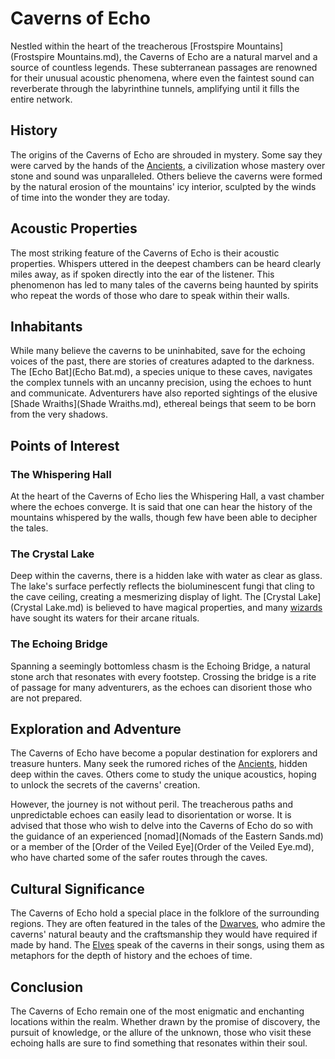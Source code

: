 # Caverns of Echo

Nestled within the heart of the treacherous [Frostspire Mountains](Frostspire Mountains.md), the Caverns of Echo are a natural marvel and a source of countless legends. These subterranean passages are renowned for their unusual acoustic phenomena, where even the faintest sound can reverberate through the labyrinthine tunnels, amplifying until it fills the entire network.

## History

The origins of the Caverns of Echo are shrouded in mystery. Some say they were carved by the hands of the [Ancients](Ancients.md), a civilization whose mastery over stone and sound was unparalleled. Others believe the caverns were formed by the natural erosion of the mountains' icy interior, sculpted by the winds of time into the wonder they are today.

## Acoustic Properties

The most striking feature of the Caverns of Echo is their acoustic properties. Whispers uttered in the deepest chambers can be heard clearly miles away, as if spoken directly into the ear of the listener. This phenomenon has led to many tales of the caverns being haunted by spirits who repeat the words of those who dare to speak within their walls.

## Inhabitants

While many believe the caverns to be uninhabited, save for the echoing voices of the past, there are stories of creatures adapted to the darkness. The [Echo Bat](Echo Bat.md), a species unique to these caves, navigates the complex tunnels with an uncanny precision, using the echoes to hunt and communicate. Adventurers have also reported sightings of the elusive [Shade Wraiths](Shade Wraiths.md), ethereal beings that seem to be born from the very shadows.

## Points of Interest

### The Whispering Hall

At the heart of the Caverns of Echo lies the Whispering Hall, a vast chamber where the echoes converge. It is said that one can hear the history of the mountains whispered by the walls, though few have been able to decipher the tales.

### The Crystal Lake

Deep within the caverns, there is a hidden lake with water as clear as glass. The lake's surface perfectly reflects the bioluminescent fungi that cling to the cave ceiling, creating a mesmerizing display of light. The [Crystal Lake](Crystal Lake.md) is believed to have magical properties, and many [wizards](wizards.md) have sought its waters for their arcane rituals.

### The Echoing Bridge

Spanning a seemingly bottomless chasm is the Echoing Bridge, a natural stone arch that resonates with every footstep. Crossing the bridge is a rite of passage for many adventurers, as the echoes can disorient those who are not prepared.

## Exploration and Adventure

The Caverns of Echo have become a popular destination for explorers and treasure hunters. Many seek the rumored riches of the [Ancients](Ancients.md), hidden deep within the caves. Others come to study the unique acoustics, hoping to unlock the secrets of the caverns' creation.

However, the journey is not without peril. The treacherous paths and unpredictable echoes can easily lead to disorientation or worse. It is advised that those who wish to delve into the Caverns of Echo do so with the guidance of an experienced [nomad](Nomads of the Eastern Sands.md) or a member of the [Order of the Veiled Eye](Order of the Veiled Eye.md), who have charted some of the safer routes through the caves.

## Cultural Significance

The Caverns of Echo hold a special place in the folklore of the surrounding regions. They are often featured in the tales of the [Dwarves](Dwarves.md), who admire the caverns' natural beauty and the craftsmanship they would have required if made by hand. The [Elves](Elves.md) speak of the caverns in their songs, using them as metaphors for the depth of history and the echoes of time.

## Conclusion

The Caverns of Echo remain one of the most enigmatic and enchanting locations within the realm. Whether drawn by the promise of discovery, the pursuit of knowledge, or the allure of the unknown, those who visit these echoing halls are sure to find something that resonates within their soul.